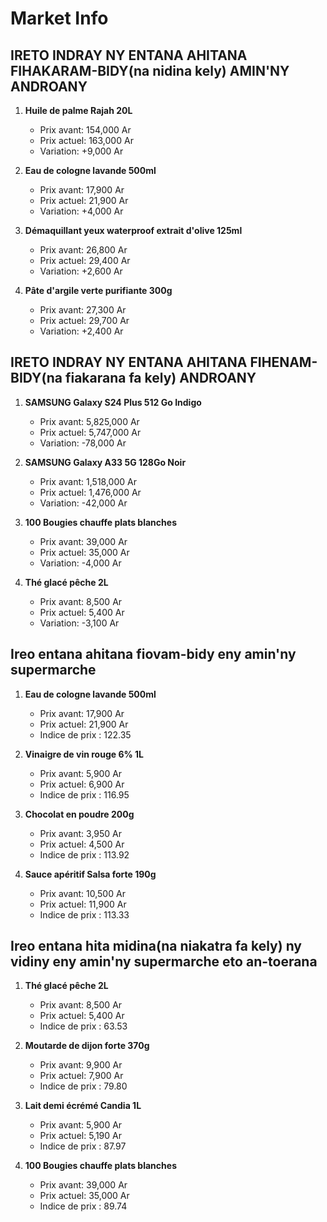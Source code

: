 # Market Info

## IRETO INDRAY NY ENTANA AHITANA FIHAKARAM-BIDY(na nidina kely) AMIN'NY ANDROANY

1. **Huile de palme Rajah 20L**
   - Prix avant: 154,000 Ar
   - Prix actuel: 163,000 Ar
   - Variation: +9,000 Ar

2. **Eau de cologne lavande 500ml**
   - Prix avant: 17,900 Ar
   - Prix actuel: 21,900 Ar
   - Variation: +4,000 Ar

3. **Démaquillant yeux waterproof extrait d'olive 125ml**
   - Prix avant: 26,800 Ar
   - Prix actuel: 29,400 Ar
   - Variation: +2,600 Ar

4. **Pâte d'argile verte purifiante 300g**
   - Prix avant: 27,300 Ar
   - Prix actuel: 29,700 Ar
   - Variation: +2,400 Ar

## IRETO INDRAY NY ENTANA AHITANA FIHENAM-BIDY(na fiakarana fa kely) ANDROANY

1. **SAMSUNG Galaxy S24 Plus 512 Go Indigo**
   - Prix avant: 5,825,000 Ar
   - Prix actuel: 5,747,000 Ar
   - Variation: -78,000 Ar

2. **SAMSUNG Galaxy A33 5G 128Go Noir**
   - Prix avant: 1,518,000 Ar
   - Prix actuel: 1,476,000 Ar
   - Variation: -42,000 Ar

3. **100 Bougies chauffe plats blanches**
   - Prix avant: 39,000 Ar
   - Prix actuel: 35,000 Ar
   - Variation: -4,000 Ar

4. **Thé glacé pêche 2L**
   - Prix avant: 8,500 Ar
   - Prix actuel: 5,400 Ar
   - Variation: -3,100 Ar

## Ireo entana ahitana fiovam-bidy eny amin'ny supermarche

1. **Eau de cologne lavande 500ml**
   - Prix avant: 17,900 Ar
   - Prix actuel: 21,900 Ar
   - Indice de prix : 122.35

2. **Vinaigre de vin rouge 6% 1L**
   - Prix avant: 5,900 Ar
   - Prix actuel: 6,900 Ar
   - Indice de prix : 116.95

3. **Chocolat en poudre 200g**
   - Prix avant: 3,950 Ar
   - Prix actuel: 4,500 Ar
   - Indice de prix : 113.92

4. **Sauce apéritif Salsa forte 190g**
   - Prix avant: 10,500 Ar
   - Prix actuel: 11,900 Ar
   - Indice de prix : 113.33

## Ireo entana hita midina(na niakatra fa kely) ny vidiny eny amin'ny supermarche eto an-toerana

1. **Thé glacé pêche 2L**
   - Prix avant: 8,500 Ar
   - Prix actuel: 5,400 Ar
   - Indice de prix : 63.53

2. **Moutarde de dijon forte 370g**
   - Prix avant: 9,900 Ar
   - Prix actuel: 7,900 Ar
   - Indice de prix : 79.80

3. **Lait demi écrémé Candia 1L**
   - Prix avant: 5,900 Ar
   - Prix actuel: 5,190 Ar
   - Indice de prix : 87.97

4. **100 Bougies chauffe plats blanches**
   - Prix avant: 39,000 Ar
   - Prix actuel: 35,000 Ar
   - Indice de prix : 89.74

